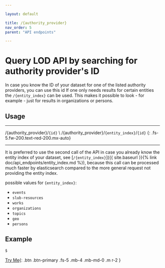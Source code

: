 ```yaml
---

layout: default

title: /{authority_provider}
nav_order: 5
parent: "API endpoints"

---
```


# Query LOD API by searching for authority provider's ID

In case you know the ID of your dataset for one of the listed authority providers, you can use this id
If one only needs results for certain entities the `/{entity_index}` can be used. This makes it possible to look - for example - just for results in organizations or persons.

## Usage

---

/{authority_provider}/`{id}` \\
/{authority_provider}/`{entity_index}`/`{id}`
{: .fs-5.fw-200.text-red-200.mx-auto}

---

It is preferred to use the second call of the API in case you already know the entity index of your dataset, see [`/{entity_index}`]({{ site.baseurl }}{% link doc/api_endpoints/entity_index.md %}), because this call can be processed much faster by elasticsearch compared to the more general request not providing the entity index.

possible values for `{entity_index}`:
* `events`
* `slub-resources`
* `works`
* `organizations`
* `topics`
* `geo`
* `persons`


## Example
```sh
$
```



[Try Me](http://data.slub-dresden.de/api){: .btn .btn-primary .fs-5 .mb-4 .mb-md-0 .m r-2 }
